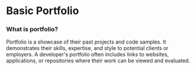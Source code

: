 # Basic Portfolio
### What is portfolio?
Portfolio is a showcase of their past projects and code samples. It demonstrates their skills, expertise, and style to potential clients or employers. A developer's portfolio often includes links to websites, applications, or repositories where their work can be viewed and evaluated.
